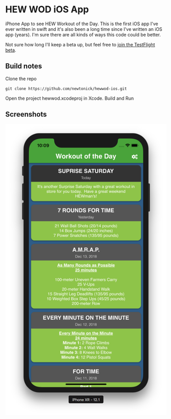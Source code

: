 # HEW WOD iOS App
iPhone App to see HEW Workout of the Day. This is the first iOS app I've ever written in swift and it's also been a long time since I've written an iOS app (years). I'm sure there are all kinds of ways this code could be better.

Not sure how long I'll keep a beta up, but feel free to [join the TestFlight beta](https://testflight.apple.com/join/BEoFn8kw).

## Build notes

Clone the repo

```
git clone https://github.com/newtonick/hewwod-ios.git
```

Open the project hewwod.xcodeproj in Xcode. Build and Run

## Screenshots

![iPhone XR Screenshot of HEW WOD App](/Screenshots/iPhone%20XR%20HEW%20WOD.png)
